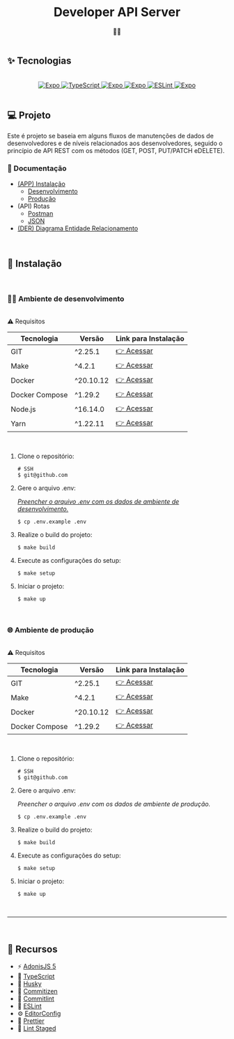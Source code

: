 <h1 align="center">Developer API Server</h1>
<div align="center">👨‍💻</div>
</br>

## ✨ Tecnologias

</br>
<div style="text-align: center;">
  <a href="https://nodejs.org/en/" target="_blank">
    <img alt="Expo" src="https://img.shields.io/badge/Node.js-43853D?style=for-the-badge&logo=node.js&logoColor=white" title="Documentação do Nodejs"/>
  </a>
  <a href="https://www.typescriptlang.org/docs/" target="_blank">
    <img alt="TypeScript" src="https://img.shields.io/badge/typescript-%23007ACC.svg?style=for-the-badge&logo=typescript&logoColor=white" title="Documentação do TypeScript"/>
  </a>
  <a href="https://www.postgresql.org/" target="_blank">
    <img alt="Expo" src="https://img.shields.io/badge/PostgreSQL-316192?style=for-the-badge&logo=postgresql&logoColor=white" title="Documentação do PostgreSQL"/>
  </a>
  <a href="https://www.docker.com/" target="_blank">
    <img alt="Expo" src="https://img.shields.io/badge/Docker-2496ED?style=for-the-badge&logo=docker&logoColor=white" title="Documentação do Docker"/>
  </a>
  <a href="https://eslint.org/docs/user-guide/getting-started" target="_blank">
    <img alt="ESLint" src="https://img.shields.io/badge/ESLint-4B3263?style=for-the-badge&logo=eslint&logoColor=white" title="Documentação do ESLint"/>
  </a>
  <a href="https://www.linux.org/pages/download/" target="_blank">
    <img alt="Expo" src="https://img.shields.io/badge/Linux-E34F26?style=for-the-badge&logo=linux&logoColor=black" title="Documentação do Linux"/>
  </a>
</div>
</br>

## 💻 Projeto

Este é projeto se baseia em alguns fluxos de manutenções de dados de desenvolvedores e de níveis relacionados aos desenvolvedores, seguido o princípio de API REST com os métodos (​GET​, ​POST​, ​PUT/PATCH​ e ​DELETE​).

### 📒 Documentação

- <a href="#-instalação" >(APP) Instalação</a>
  - <a href="#-ambiente-de-desenvolvimento" >Desenvolvimento</a>
  - <a href="#-ambiente-de-produção" >Produção</a>
- (API) Rotas
  - <a href="https://documenter.getpostman.com/view/7243892/Uyr5nyz4"  target="_blank">Postman</a>
  - <a href="/docs/routes"  target="_blank">JSON</a>
- <a href="/docs/der" >(DER) Diagrama Entidade Relacionamento</a>

</br>

## 🚀 Instalação

</br>

### 👨‍💻 Ambiente de desenvolvimento

</br>
⚠️ Requisitos
<table style="width: 100%;">
  <thead>
    <tr>
      <th>Tecnologia</th>
      <th>Versão</th>
      <th>Link para Instalação</th>
    </tr>
  </thead>
  <tbody>
    <tr>
      <td>GIT</td>
      <td>^2.25.1</td>
      <td><a href="https://git-scm.com/book/en/v2/Getting-Started-Installing-Git" target="_blank">👉 Acessar</a></td>
    </tr>
    <tr>
      <td>Make</td>
      <td>^4.2.1</td>
      <td><a href="https://howtoinstall.co/pt/make" target="_blank">👉 Acessar</a></td>
    </tr>
    <tr>
      <td>Docker</td>
      <td>^20.10.12</td>
      <td><a href="https://www.digitalocean.com/community/tutorials/how-to-install-and-use-docker-on-ubuntu-20-04-pt" target="_blank">👉 Acessar</a></td>
    </tr>
    <tr>
      <td>Docker Compose</td>
      <td>^1.29.2</td>
      <td><a href="https://docs.docker.com/compose/install/" target="_blank">👉 Acessar</a></td>
    </tr>
    <tr>
      <td>Node.js</td>
      <td>^16.14.0</td>
      <td><a href="https://nodejs.org/en/download/" target="_blank">👉 Acessar</a></td>
    </tr>
    <tr>
      <td>Yarn</td>
      <td>^1.22.11</td>
      <td><a href="https://classic.yarnpkg.com/lang/en/docs/install/#debian-stable" target="_blank">👉 Acessar</a></td>
    </tr>
  </tbody>
</table>
</br>

1. Clone o repositório:

   ```console
   # SSH
   $ git@github.com
   ```

2. Gere o arquivo .env:

   [_Preencher o arquivo .env com os dados de ambiente de desenvolvimento._](/docs/examples/)

   ```console
   $ cp .env.example .env
   ```

3. Realize o build do projeto:

   ```console
   $ make build
   ```

4. Execute as configurações do setup:

   ```console
   $ make setup
   ```

5. Iniciar o projeto:

   ```console
   $ make up
   ```

</br>

### 🌐 Ambiente de produção

</br>
⚠️ Requisitos
<table style="width: 100%;">
  <thead>
    <tr>
      <th>Tecnologia</th>
      <th>Versão</th>
      <th>Link para Instalação</th>
    </tr>
  </thead>
  <tbody>
    <tr>
      <td>GIT</td>
      <td>^2.25.1</td>
      <td><a href="https://git-scm.com/book/en/v2/Getting-Started-Installing-Git" target="_blank">👉 Acessar</a></td>
    </tr>
    <tr>
      <td>Make</td>
      <td>^4.2.1</td>
      <td><a href="https://howtoinstall.co/pt/make" target="_blank">👉 Acessar</a></td>
    </tr>
    <tr>
      <td>Docker</td>
      <td>^20.10.12</td>
      <td><a href="https://www.digitalocean.com/community/tutorials/how-to-install-and-use-docker-on-ubuntu-20-04-pt" target="_blank">👉 Acessar</a></td>
    </tr>
    <tr>
      <td>Docker Compose</td>
      <td>^1.29.2</td>
      <td><a href="https://docs.docker.com/compose/install/" target="_blank">👉 Acessar</a></td>
    </tr>
  </tbody>
</table>
</br>

1. Clone o repositório:

   ```console
   # SSH
   $ git@github.com
   ```

2. Gere o arquivo .env:

   _Preencher o arquivo .env com os dados de ambiente de produção._

   ```console
   $ cp .env.example .env
   ```

3. Realize o build do projeto:

   ```console
   $ make build
   ```

4. Execute as configurações do setup:

   ```console
   $ make setup
   ```

5. Iniciar o projeto:

   ```console
   $ make up
   ```

</br>

---

</br>

## 🤖 Recursos

- ⚡️ [AdonisJS 5](https://adonisjs.com/)
- 💫 [TypeScript](https://www.typescriptlang.org/)
- 🐶 [Husky](https://typicode.github.io/husky/#/)
- 📄 [Commitizen](https://github.com/commitizen/cz-cli)
- 🚓 [Commitlint](https://github.com/conventional-changelog/commitlint)
- 📏 [ESLint](https://eslint.org/)
- ⚙️ [EditorConfig](https://editorconfig.org/)
- 💖 [Prettier](https://prettier.io/)
- 🚫 [Lint Staged](https://github.com/okonet/lint-staged)
